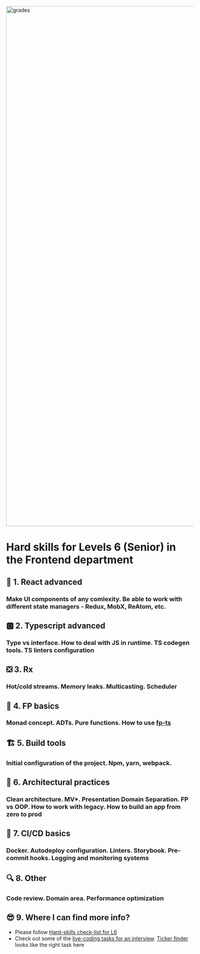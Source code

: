 <img width="1392" alt="grades" src="https://user-images.githubusercontent.com/47868427/120641169-f546a000-c47b-11eb-94a1-b03db576ab43.png">

# Hard skills for Levels 6 (Senior) in the Frontend department

## 🚀 1. React advanced
### Make UI components of any comlexity. Be able to work with different state managers - Redux, MobX, ReAtom, etc. 

## 🅾️ 2. Typescript advanced
### Type vs interface. How to deal with JS in runtime. TS codegen tools. TS linters configuration

## ❎ 3. Rx
### Hot/cold streams. Memory leaks. Multicasting. Scheduler

## 📡 4. FP basics
### Monad concept. ADTs. Pure functions. How to use [fp-ts](https://github.com/gcanti/fp-ts)

## 🏗️ 5. Build tools
### Initial configuration of the project. Npm, yarn, webpack. 

## 🧹 6. Architectural practices
### Clean architecture. MV*. Presentation Domain Separation. FP vs OOP. How to work with legacy. How to build an app from zero to prod

## 🔄 7. CI/CD basics
### Docker. Autodeploy configuration. Linters. Storybook. Pre-commit hooks. Logging and monitoring systems

## 🔍 8. Other
### Code review. Domain area. Performance optimization

## 😎 9. Where I can find more info?
- Please follow [Hard-skills check-list for L6](https://docs.google.com/spreadsheets/d/1PKy3hWqiKJ66MxrWhCk9xprJgO_-g2xnjnB0SvUuosY/edit#gid=1856671199)
- Check out some of the [live-coding tasks for an interview](https://confluence.in.devexperts.com/x/EYMfDg). [Ticker finder](https://codesandbox.io/s/devexperts-coding-interview-en-mwe0f?file=/tasks.txt) looks like the right task here

